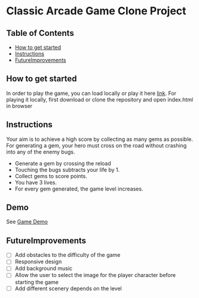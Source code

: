 # Classic Arcade Game Clone Project

## Table of Contents
* [How to get started](#Howtogetstarted)
* [Instructions](#instructions)
* [FutureImprovements](#FutureImprovements)

## How to get started
In order to play the game, you can load locally or play it here [link](https://kurosakicoder.github.io/FENDArcadeGameKuro/). For playing it locally, first download or clone the repository and open index.html in browser

## Instructions
Your aim is to achieve a high score by collecting as many gems as possible. For generating a gem, your hero must cross on the road without crashing into any of the enemy bugs.
* Generate a gem by crossing the reload
* Touching the bugs subtracts your life by 1.
* Collect gems to score points.
* You have 3 lives.
* For every gem generated, the game level increases.

## Demo
See [Game Demo](https://kurosakicoder.github.io/FENDArcadeGameKuro/)

## FutureImprovements
- [ ] Add obstacles to the difficulty of the game
- [ ] Responsive design
- [ ] Add background music
- [ ] Allow the user to select the image for the player character before starting the game
- [ ] Add different scenery depends on the level
